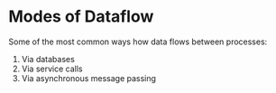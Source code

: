 # Modes of Dataflow

Some of the most common ways how data flows between processes:
1. Via databases
2. Via service calls
3. Via asynchronous message passing


